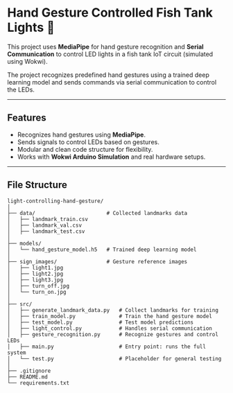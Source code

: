 # Hand Gesture Controlled Fish Tank Lights 🚀

This project uses **MediaPipe** for hand gesture recognition and **Serial Communication** to control LED lights in a fish tank IoT circuit (simulated using Wokwi). 

The project recognizes predefined hand gestures using a trained deep learning model and sends commands via serial communication to control the LEDs.

---

## **Features**
- Recognizes hand gestures using **MediaPipe**.
- Sends signals to control LEDs based on gestures.
- Modular and clean code structure for flexibility.
- Works with **Wokwi Arduino Simulation** and real hardware setups.

---

## **File Structure**
```plaintext
light-controlling-hand-gesture/
│
├── data/                       # Collected landmarks data
│   ├── landmark_train.csv
│   ├── landmark_val.csv
│   ├── landmark_test.csv
│
├── models/
│   └── hand_gesture_model.h5   # Trained deep learning model
│
├── sign_images/                # Gesture reference images
│   ├── light1.jpg
│   ├── light2.jpg
│   ├── light3.jpg
│   ├── turn_off.jpg
│   └── turn_on.jpg
│
├── src/
│   ├── generate_landmark_data.py   # Collect landmarks for training
│   ├── train_model.py              # Train the hand gesture model
│   ├── test_model.py               # Test model predictions
│   ├── light_control.py            # Handles serial communication
│   ├── gesture_recognition.py      # Recognize gestures and control LEDs
│   ├── main.py                     # Entry point: runs the full system
│   └── test.py                     # Placeholder for general testing
│
├── .gitignore
├── README.md
└── requirements.txt
